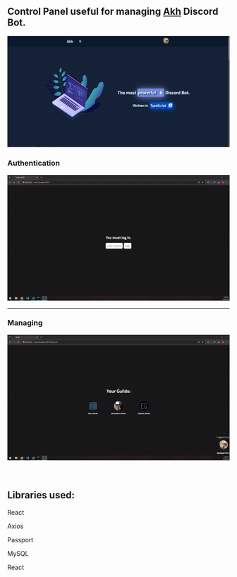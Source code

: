
<h2>Control Panel useful for managing <a href='https://google.com'>Akh</a> Discord Bot.</h2>
<img src='https://github.com/alexxnder1/akh-panel/blob/main/github-resources/ss.png'/>


<h3>Authentication</h3> 
<img src='https://github.com/alexxnder1/akh-panel/blob/main/github-resources/login.gif'/>

<hr/>

<h3>Managing</h3> 
<img src='https://github.com/alexxnder1/akh-panel/blob/main/github-resources/others.gif'/>

<br/>
<br/>
<br/>

<h2>Libraries used: </h2>
<p>React</p>
<p>Axios</p>
<p>Passport</p>
<p>MySQL</p>
<p>React</p>

